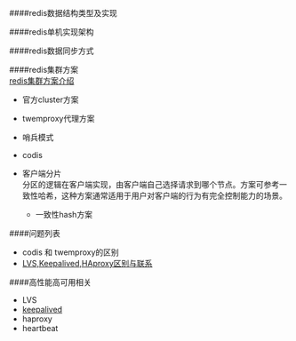 ####redis数据结构类型及实现

####redis单机实现架构

####redis数据同步方式

####redis集群方案
    <br/>[redis集群方案介绍](https://juejin.im/post/5a707f4d5188255a8817f5b1)
- 官方cluster方案

- twemproxy代理方案

- 哨兵模式

- codis

- 客户端分片
<br/>分区的逻辑在客户端实现，由客户端自己选择请求到哪个节点。方案可参考一致性哈希，这种方案通常适用于用户对客户端的行为有完全控制能力的场景。
    - 一致性hash方案


####问题列表
* codis 和 twemproxy的区别
* [LVS,Keepalived,HAproxy区别与联系](https://www.cnblogs.com/xuelangos/p/6816009.html)

####高性能高可用相关
* LVS
* [keepalived](https://www.cnblogs.com/kevingrace/p/6248941.html)
* haproxy
* heartbeat
